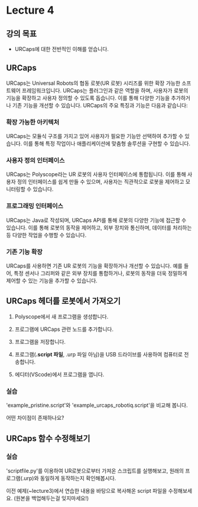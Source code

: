 # Lecture 4
## 강의 목표
- URCaps에 대한 전반적인 이해를 얻습니다.

## URCaps
URCaps는 Universal Robots의 협동 로봇(UR 로봇) 시리즈를 위한 확장 가능한 소프트웨어 프레임워크입니다. URCaps는 플러그인과 같은 역할을 하며, 사용자가 로봇의 기능을 확장하고 사용자 정의할 수 있도록 돕습니다. 이를 통해 다양한 기능을 추가하거나 기존 기능을 개선할 수 있습니다. URCaps의 주요 특징과 기능은 다음과 같습니다:

### 확장 가능한 아키텍처

URCaps는 모듈식 구조를 가지고 있어 사용자가 필요한 기능만 선택하여 추가할 수 있습니다. 이를 통해 특정 작업이나 애플리케이션에 맞춤형 솔루션을 구현할 수 있습니다.

### 사용자 정의 인터페이스

URCaps는 Polyscope라는 UR 로봇의 사용자 인터페이스에 통합됩니다. 이를 통해 사용자 정의 인터페이스를 쉽게 만들 수 있으며, 사용자는 직관적으로 로봇을 제어하고 모니터링할 수 있습니다.

### 프로그래밍 인터페이스

URCaps는 Java로 작성되며, URCaps API를 통해 로봇의 다양한 기능에 접근할 수 있습니다. 이를 통해 로봇의 동작을 제어하고, 외부 장치와 통신하며, 데이터를 처리하는 등 다양한 작업을 수행할 수 있습니다.

### 기존 기능 확장

URCaps를 사용하면 기존 UR 로봇의 기능을 확장하거나 개선할 수 있습니다. 예를 들어, 특정 센서나 그리퍼와 같은 외부 장치를 통합하거나, 로봇의 동작을 더욱 정밀하게 제어할 수 있는 기능을 추가할 수 있습니다.

## URCaps 헤더를 로봇에서 가져오기

1. Polyscope에서 새 프로그램을 생성합니다.

2. 프로그램에 URCaps 관련 노드를 추가합니다.

3. 프로그램을 저장합니다.

4. 프로그램(**.script 파일**, .urp 파일 아님)을 USB 드라이브를 사용하여 컴퓨터로 전송합니다.

5. 에디터(VScode)에서 프로그램을 엽니다.

### 실습

'example_pristine.script'와 'example_urcaps_robotiq.script'을 비교해 봅니다.

어떤 차이점이 존재하나요?


## URCaps 함수 수정해보기

### 실습

'scriptfile.py'를 이용하여 UR로봇으로부터 가져온 스크립트를 실행해보고, 원래의 프로그램(.urp)와 동일하게 동작하는지 확인해봅시다.

이전 예제(~lecture3)에서 연습한 내용을 바탕으로 복사해온 script 파일을 수정해보세요. (원본을 백업해두는걸 잊지마세요!)

